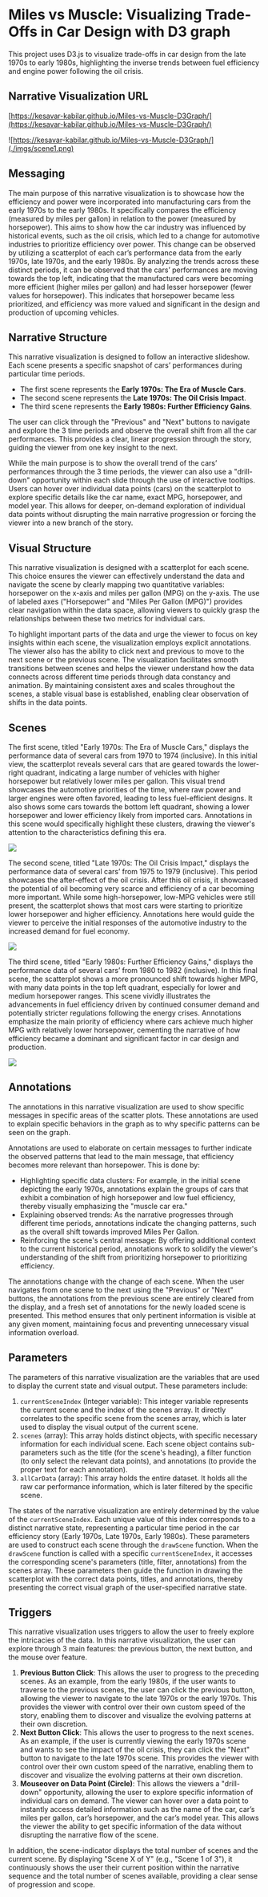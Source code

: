 # Miles vs Muscle: Visualizing Trade-Offs in Car Design with D3 graph

This project uses D3.js to visualize trade-offs in car design from the late 1970s to early 1980s, highlighting the inverse trends between fuel efficiency and engine power following the oil crisis.

## Narrative Visualization URL
[https://kesavar-kabilar.github.io/Miles-vs-Muscle-D3Graph/](https://kesavar-kabilar.github.io/Miles-vs-Muscle-D3Graph/)

![https://kesavar-kabilar.github.io/Miles-vs-Muscle-D3Graph/](./imgs/scene1.png)

## Messaging

The main purpose of this narrative visualization is to showcase how the efficiency and power were incorporated into manufacturing cars from the early 1970s to the early 1980s. It specifically compares the efficiency (measured by miles per gallon) in relation to the power (measured by horsepower). This aims to show how the car industry was influenced by historical events, such as the oil crisis, which led to a change for automotive industries to prioritize efficiency over power. This change can be observed by utilizing a scatterplot of each car’s performance data from the early 1970s, late 1970s, and the early 1980s. By analyzing the trends across these distinct periods, it can be observed that the cars’ performances are moving towards the top left, indicating that the manufactured cars were becoming more efficient (higher miles per gallon) and had lesser horsepower (fewer values for horsepower). This indicates that horsepower became less prioritized, and efficiency was more valued and significant in the design and production of upcoming vehicles.

## Narrative Structure

This narrative visualization is designed to follow an interactive slideshow. Each scene presents a specific snapshot of cars’ performances during particular time periods.

* The first scene represents the **Early 1970s: The Era of Muscle Cars**.
* The second scene represents the **Late 1970s: The Oil Crisis Impact**.
* The third scene represents the **Early 1980s: Further Efficiency Gains**.

The user can click through the "Previous" and "Next" buttons to navigate and explore the 3 time periods and observe the overall shift from all the car performances. This provides a clear, linear progression through the story, guiding the viewer from one key insight to the next.

While the main purpose is to show the overall trend of the cars’ performances through the 3 time periods, the viewer can also use a "drill-down" opportunity within each slide through the use of interactive tooltips. Users can hover over individual data points (cars) on the scatterplot to explore specific details like the car name, exact MPG, horsepower, and model year. This allows for deeper, on-demand exploration of individual data points without disrupting the main narrative progression or forcing the viewer into a new branch of the story.

## Visual Structure

This narrative visualization is designed with a scatterplot for each scene. This choice ensures the viewer can effectively understand the data and navigate the scene by clearly mapping two quantitative variables: horsepower on the x-axis and miles per gallon (MPG) on the y-axis. The use of labeled axes ("Horsepower" and "Miles Per Gallon (MPG)") provides clear navigation within the data space, allowing viewers to quickly grasp the relationships between these two metrics for individual cars.

To highlight important parts of the data and urge the viewer to focus on key insights within each scene, the visualization employs explicit annotations. The viewer also has the ability to click next and previous to move to the next scene or the previous scene. The visualization facilitates smooth transitions between scenes and helps the viewer understand how the data connects across different time periods through data constancy and animation. By maintaining consistent axes and scales throughout the scenes, a stable visual base is established, enabling clear observation of shifts in the data points.

## Scenes

The first scene, titled "Early 1970s: The Era of Muscle Cars," displays the performance data of several cars from 1970 to 1974 (inclusive). In this initial view, the scatterplot reveals several cars that are geared towards the lower-right quadrant, indicating a large number of vehicles with higher horsepower but relatively lower miles per gallon. This visual trend showcases the automotive priorities of the time, where raw power and larger engines were often favored, leading to less fuel-efficient designs. It also shows some cars towards the bottom left quadrant, showing a lower horsepower and lower efficiency likely from imported cars. Annotations in this scene would specifically highlight these clusters, drawing the viewer's attention to the characteristics defining this era.

![](./imgs/scene1.png)

The second scene, titled "Late 1970s: The Oil Crisis Impact," displays the performance data of several cars’ from 1975 to 1979 (inclusive). This period showcases the after-effect of the oil crisis. After this oil crisis, it showcased the potential of oil becoming very scarce and efficiency of a car becoming more important. While some high-horsepower, low-MPG vehicles were still present, the scatterplot shows that most cars were starting to prioritize lower horsepower and higher efficiency. Annotations here would guide the viewer to perceive the initial responses of the automotive industry to the increased demand for fuel economy.

![](./imgs/scene2.png)

The third scene, titled "Early 1980s: Further Efficiency Gains," displays the performance data of several cars’ from 1980 to 1982 (inclusive). In this final scene, the scatterplot shows a more pronounced shift towards higher MPG, with many data points in the top left quadrant, especially for lower and medium horsepower ranges. This scene vividly illustrates the advancements in fuel efficiency driven by continued consumer demand and potentially stricter regulations following the energy crises. Annotations emphasize the main priority of efficiency where cars achieve much higher MPG with relatively lower horsepower, cementing the narrative of how efficiency became a dominant and significant factor in car design and production.

![](./imgs/scene3.png)

## Annotations

The annotations in this narrative visualization are used to show specific messages in specific areas of the scatter plots. These annotations are used to explain specific behaviors in the graph as to why specific patterns can be seen on the graph.

Annotations are used to elaborate on certain messages to further indicate the observed patterns that lead to the main message, that efficiency becomes more relevant than horsepower. This is done by:

* Highlighting specific data clusters: For example, in the initial scene depicting the early 1970s, annotations explain the groups of cars that exhibit a combination of high horsepower and low fuel efficiency, thereby visually emphasizing the "muscle car era."
* Explaining observed trends: As the narrative progresses through different time periods, annotations indicate the changing patterns, such as the overall shift towards improved Miles Per Gallon.
* Reinforcing the scene's central message: By offering additional context to the current historical period, annotations work to solidify the viewer's understanding of the shift from prioritizing horsepower to prioritizing efficiency.

The annotations change with the change of each scene. When the user navigates from one scene to the next using the "Previous" or "Next" buttons, the annotations from the previous scene are entirely cleared from the display, and a fresh set of annotations for the newly loaded scene is presented. This method ensures that only pertinent information is visible at any given moment, maintaining focus and preventing unnecessary visual information overload.

## Parameters

The parameters of this narrative visualization are the variables that are used to display the current state and visual output. These parameters include:

1.  `currentSceneIndex` (Integer variable): This integer variable represents the current scene and the index of the scenes array. It directly correlates to the specific scene from the scenes array, which is later used to display the visual output of the current scene.
2.  `scenes` (array): This array holds distinct objects, with specific necessary information for each individual scene. Each scene object contains sub-parameters such as the title (for the scene's heading), a filter function (to only select the relevant data points), and annotations (to provide the proper text for each annotation).
3.  `allCarData` (array): This array holds the entire dataset. It holds all the raw car performance information, which is later filtered by the specific scene.

The states of the narrative visualization are entirely determined by the value of the `currentSceneIndex`. Each unique value of this index corresponds to a distinct narrative state, representing a particular time period in the car efficiency story (Early 1970s, Late 1970s, Early 1980s). These parameters are used to construct each scene through the `drawScene` function. When the `drawScene` function is called with a specific `currentSceneIndex`, it accesses the corresponding scene's parameters (title, filter, annotations) from the scenes array. These parameters then guide the function in drawing the scatterplot with the correct data points, titles, and annotations, thereby presenting the correct visual graph of the user-specified narrative state.

## Triggers

This narrative visualization uses triggers to allow the user to freely explore the intricacies of the data. In this narrative visualization, the user can explore through 3 main features: the previous button, the next button, and the mouse over feature.

1.  **Previous Button Click**: This allows the user to progress to the preceding scenes. As an example, from the early 1980s, if the user wants to traverse to the previous scenes, the user can click the previous button, allowing the viewer to navigate to the late 1970s or the early 1970s. This provides the viewer with control over their own custom speed of the story, enabling them to discover and visualize the evolving patterns at their own discretion.
2.  **Next Button Click**: This allows the user to progress to the next scenes. As an example, if the user is currently viewing the early 1970s scene and wants to see the impact of the oil crisis, they can click the "Next" button to navigate to the late 1970s scene. This provides the viewer with control over their own custom speed of the narrative, enabling them to discover and visualize the evolving patterns at their own discretion.
3.  **Mouseover on Data Point (Circle)**: This allows the viewers a "drill-down" opportunity, allowing the user to explore specific information of individual cars on demand. The viewer can hover over a data point to instantly access detailed information such as the name of the car, car’s miles per gallon, car’s horsepower, and the car’s model year. This allows the viewer the ability to get specific information of the data without disrupting the narrative flow of the scene.

In addition, the scene-indicator displays the total number of scenes and the current scene. By displaying "Scene X of Y" (e.g., "Scene 1 of 3"), it continuously shows the user their current position within the narrative sequence and the total number of scenes available, providing a clear sense of progression and scope.
